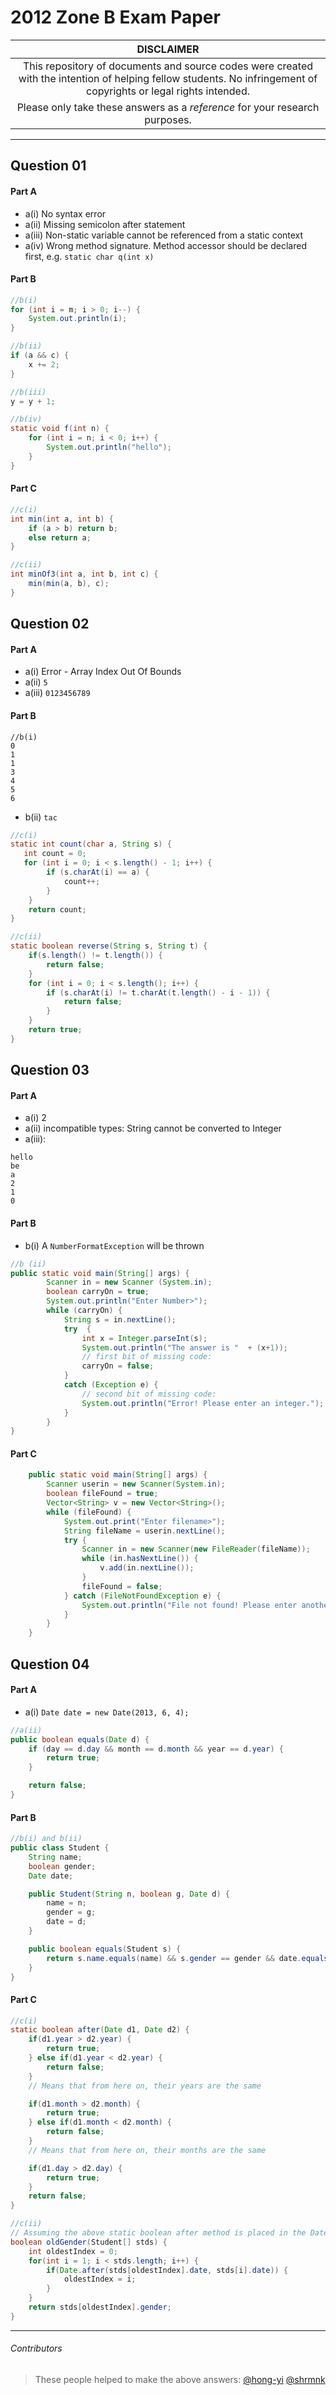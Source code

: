 # 2012 Zone B Exam Paper

| **DISCLAIMER**  |
| :---: |
| This repository of documents and source codes were created with the intention of helping fellow students. No infringement of copyrights or legal rights intended. |
| Please only take these answers as a *reference* for your research purposes. |

---

## Question 01

#### Part A

* a(i) No syntax error
* a(ii) Missing semicolon after statement
* a(iii) Non-static variable cannot be referenced from a static context
* a(iv) Wrong method signature. Method accessor should be declared first, e.g. `static char q(int x)`

#### Part B
``` java
//b(i)
for (int i = m; i > 0; i--) {
    System.out.println(i);
}
```
```java
//b(ii)
if (a && c) {
    x += 2;
}
```

```java
//b(iii)
y = y + 1;
```

```java
//b(iv)
static void f(int n) {
    for (int i = n; i < 0; i++) {
        System.out.println("hello");
    }
}
```

#### Part C

```java
//c(i)
int min(int a, int b) {
    if (a > b) return b;
    else return a;
}
```

```java
//c(ii)
int minOf3(int a, int b, int c) {
    min(min(a, b), c);
}
```

## Question 02

#### Part A

* a(i) Error - Array Index Out Of Bounds
* a(ii) `5`
* a(iii) `0123456789`

#### Part B

```
//b(i)
0
1
1
3
4
5
6
```

* b(ii) `tac`

```java
//c(i)
static int count(char a, String s) {
   int count = 0;
   for (int i = 0; i < s.length() - 1; i++) {
        if (s.charAt(i) == a) {
            count++;
        }
    }
    return count;
}
```

```java
//c(ii)
static boolean reverse(String s, String t) {
    if(s.length() != t.length()) {
        return false;
    }
    for (int i = 0; i < s.length(); i++) {
        if (s.charAt(i) != t.charAt(t.length() - i - 1)) {
            return false;
        }
    }
    return true;
}
```

## Question 03

#### Part A

* a(i) 2
* a(ii) incompatible types: String cannot be converted to Integer
* a(iii):

```
hello
be
a
2
1
0
```

#### Part B

* b(i) A `NumberFormatException` will be thrown

```java
//b (ii)
public static void main(String[] args) {
        Scanner in = new Scanner (System.in);
        boolean carryOn = true;
        System.out.println("Enter Number>");
        while (carryOn) {
            String s = in.nextLine();
            try  {
                int x = Integer.parseInt(s);
                System.out.println("The answer is "  + (x+1));
                // first bit of missing code:
                carryOn = false;
            }
            catch (Exception e) {
                // second bit of missing code:
                System.out.println("Error! Please enter an integer.");
            }
        }
}
```

#### Part C

```java
    public static void main(String[] args) {
        Scanner userin = new Scanner(System.in);
        boolean fileFound = true;
        Vector<String> v = new Vector<String>();
        while (fileFound) {
            System.out.print("Enter filename>");
            String fileName = userin.nextLine();
            try {
                Scanner in = new Scanner(new FileReader(fileName));
                while (in.hasNextLine()) {
                    v.add(in.nextLine());
                }
                fileFound = false;
            } catch (FileNotFoundException e) {
                System.out.println("File not found! Please enter another filename.");
            }
        }
    }
```

## Question 04

#### Part A

* a(i) `Date date = new Date(2013, 6, 4);`

```java
//a(ii)
public boolean equals(Date d) {
    if (day == d.day && month == d.month && year == d.year) {
        return true;
    }

    return false;
}
```

#### Part B

```java
//b(i) and b(ii)
public class Student {
    String name;
    boolean gender;
    Date date;

    public Student(String n, boolean g, Date d) {
        name = n;
        gender = g;
        date = d;
    }

    public boolean equals(Student s) {
        return s.name.equals(name) && s.gender == gender && date.equals(s.date);
    }
}
```

#### Part C

```java
//c(i)
static boolean after(Date d1, Date d2) {
    if(d1.year > d2.year) {
        return true;
    } else if(d1.year < d2.year) {
        return false;
    }
    // Means that from here on, their years are the same

    if(d1.month > d2.month) {
        return true;
    } else if(d1.month < d2.month) {
        return false;
    }
    // Means that from here on, their months are the same

    if(d1.day > d2.day) {
        return true;
    }
    return false;
}
```

```java
//c(ii)
// Assuming the above static boolean after method is placed in the Date class
boolean oldGender(Student[] stds) {
    int oldestIndex = 0;
    for(int i = 1; i < stds.length; i++) {
        if(Date.after(stds[oldestIndex].date, stds[i].date)) {
            oldestIndex = i;
        }
    }
    return stds[oldestIndex].gender;
}
```

---

###### Contributors
> These people helped to make the above answers: [@hong-yi](https://github.com/hong-yi) [@shrmnk](https://github.com/shrmnk)
